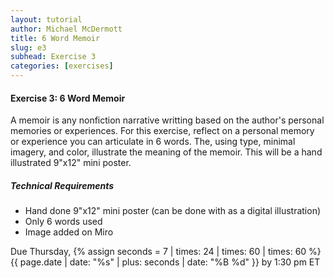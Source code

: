 ```yaml
---
layout: tutorial
author: Michael McDermott
title: 6 Word Memoir
slug: e3
subhead: Exercise 3
categories: [exercises]
---
```

#### Exercise 3: 6 Word Memoir

A memoir is any nonfiction narrative writting based on the author's personal memories or experiences. For this exercise, reflect on a personal memory or experience you can articulate in 6 words. The, using type, minimal imagery, and color, illustrate the meaning of the memoir. This will be a hand illustrated 9"x12" mini poster.

##### Technical Requirements

* Hand done 9"x12" mini poster (can be done with as a digital illustration)
* Only 6 words used
* Image added on Miro


<span class="due">Due Thursday, {% assign seconds = 7 | times: 24 | times: 60 | times: 60 %}{{ page.date | date: "%s" | plus: seconds | date: "%B %d" }} by 1:30 pm ET</span>
